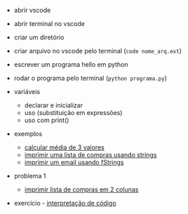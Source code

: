 - abrir vscode
- abrir terminal no vscode
- criar um diretório
- criar arquivo no vscode pelo terminal (`code nome_arq.ext`)
- escrever um programa hello em python
- rodar o programa pelo terminal (`python programa.py`)

- variáveis
	- declarar e inicializar
	- uso (substituição em expressões)
	- uso com print()

- exemplos
	- [calcular média de 3 valores](ex_variaveis_media.py)
	- [imprimir uma lista de compras usando strings](ex_variaveis_lista_de_compras.py)
	- [imprimir um email usando fStrings](ex_variaveis_email.py)

- problema 1
	- [imprimir lista de compras em 2 colunas](variaveis_problema1.md)

- exercício - [interpretação de código](ex_interpretacao_variaveis_01.py)
